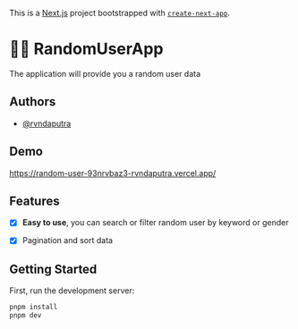 This is a [Next.js](https://nextjs.org/) project bootstrapped with [`create-next-app`](https://github.com/vercel/next.js/tree/canary/packages/create-next-app).



# 👩‍🦰 RandomUserApp

The application will provide you a random user data


## Authors

- [@rvndaputra](https://www.github.com/rvndaputra)


## Demo

https://random-user-93nrvbaz3-rvndaputra.vercel.app/


## Features

- [x]  **Easy to use**, you can search or filter random user by keyword or gender
- [x]  Pagination and sort data


## Getting Started

First, run the development server:

```bash
pnpm install
pnpm dev
```
    
